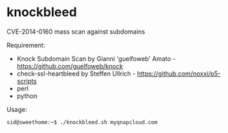 knockbleed
==========

CVE-2014-0160 mass scan against subdomains

Requirement:
* Knock Subdomain Scan by Gianni 'guelfoweb' Amato - https://github.com/guelfoweb/knock
* check-ssl-heartbleed by Steffen Ullrich - https://github.com/noxxi/p5-scripts
* perl
* python

Usage:

    sid@sweethome:~$ ./knockbleed.sh myqnapcloud.com
